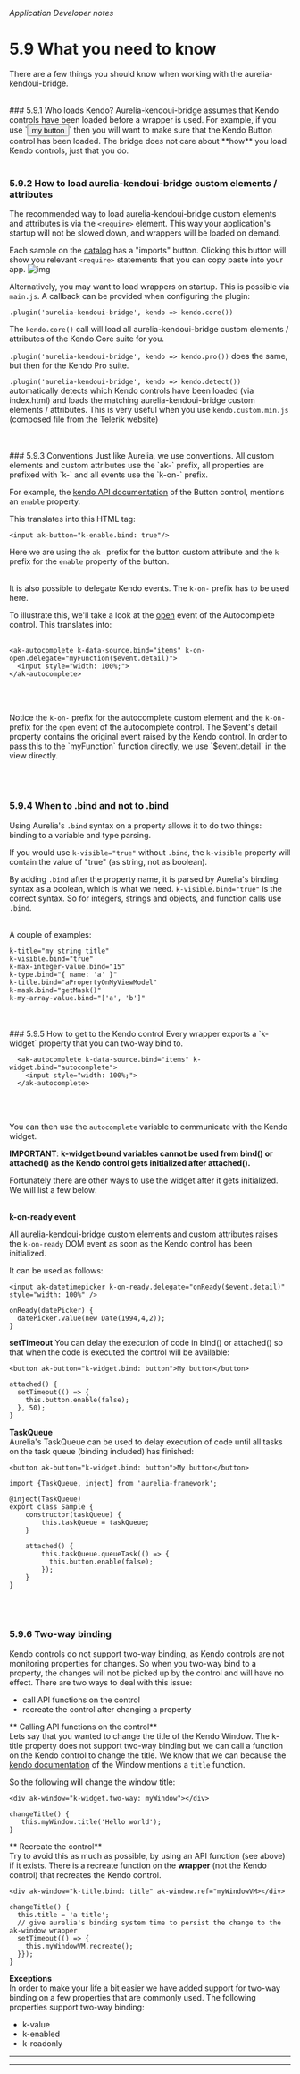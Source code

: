 _Application Developer notes_
# 5.9 What you need to know
There are a few things you should know when working with the aurelia-kendoui-bridge.

<br>
### 5.9.1 Who loads Kendo?
Aurelia-kendoui-bridge assumes that Kendo controls have been loaded before a wrapper is used. For example, if you use `<button ak-button>my button</button>` then you will want to make sure that the Kendo Button control has been loaded. The bridge does not care about **how** you load Kendo controls, just that you do.

<br>
<br>

### 5.9.2 How to load aurelia-kendoui-bridge custom elements / attributes
The recommended way to load aurelia-kendoui-bridge custom elements and attributes is via the `<require>` element. This way your application's startup will not be slowed down, and wrappers will be loaded on demand. 

Each sample on the [catalog](http://aurelia-ui-toolkits.github.io/demo-kendo/) has a "imports" button. Clicking this button will show you relevant `<require>` statements that you can copy paste into your app.
![img](http://i.imgur.com/IPLbhFR.png)

Alternatively, you may want to load wrappers on startup. This is possible via `main.js`. A callback can be provided when configuring the plugin:

`.plugin('aurelia-kendoui-bridge', kendo => kendo.core())`

The `kendo.core()` call will load all aurelia-kendoui-bridge custom elements / attributes of the Kendo Core suite for you.

`.plugin('aurelia-kendoui-bridge', kendo => kendo.pro())` does the same, but then for the Kendo Pro suite.

`.plugin('aurelia-kendoui-bridge', kendo => kendo.detect())` automatically detects which Kendo controls have been loaded (via index.html) and loads the matching aurelia-kendoui-bridge custom elements / attributes. This is very useful when you use `kendo.custom.min.js` (composed file from the Telerik website)

<br>
<br>
### 5.9.3 Conventions
Just like Aurelia, we use conventions. All custom elements and custom attributes use the `ak-` prefix, all properties are prefixed with `k-` and all events use the `k-on-` prefix.

For example, the [kendo API documentation](http://docs.telerik.com/kendo-ui/api/javascript/ui/button#configuration-enable) of the Button control, mentions an `enable` property.

This translates into this HTML tag:

    <input ak-button="k-enable.bind: true"/>

Here we are using the `ak-` prefix for the button custom attribute and the `k-` prefix for the `enable` property of the button.
<br><br>

It is also possible to delegate Kendo events. The `k-on-` prefix has to be used here.

To illustrate this, we'll take a look at the [open](http://docs.telerik.com/kendo-ui/api/javascript/ui/autocomplete#events-open) event of the Autocomplete control. This translates into:
<br><br>

    <ak-autocomplete k-data-source.bind="items" k-on-open.delegate="myFunction($event.detail)">
      <input style="width: 100%;">
    </ak-autocomplete>
    
<br><br>

Notice the `k-on-` prefix for the autocomplete custom element and the `k-on-` prefix for the `open` event of the autocomplete control. The $event's detail property contains the original event raised by the Kendo control. In order to pass this to the `myFunction` function directly, we use `$event.detail` in the view directly.

<br>
<br>

### 5.9.4 When to .bind and not to .bind
Using Aurelia's `.bind` syntax on a property allows it to do two things: binding to a variable and type parsing.
<br>

If you would use `k-visible="true"` without `.bind`, the `k-visible` property will contain the value of "true" (as string, not as boolean).
<br>

By adding `.bind` after the property name, it is parsed by Aurelia's binding syntax as a boolean, which is what we need. `k-visible.bind="true"` is the correct syntax. So for integers, strings and objects, and function calls use `.bind`.
<br><br>

A couple of examples:

	k-title="my string title"
	k-visible.bind="true"
	k-max-integer-value.bind="15"
	k-type.bind="{ name: 'a' }"
	k-title.bind="aPropertyOnMyViewModel"
    k-mask.bind="getMask()"
	k-my-array-value.bind="['a', 'b']"
<br>
<br>
### 5.9.5 How to get to the Kendo control
Every wrapper exports a `k-widget` property that you can two-way bind to.

      <ak-autocomplete k-data-source.bind="items" k-widget.bind="autocomplete">
        <input style="width: 100%;">
      </ak-autocomplete>
<br><br>

You can then use the `autocomplete` variable to communicate with the Kendo widget.

**IMPORTANT**: **k-widget bound variables cannot be used from bind() or attached() as the Kendo control gets initialized after attached().**

Fortunately there are other ways to use the widget after it gets initialized. We will list a few below:
<br><br>

**k-on-ready event**

All aurelia-kendoui-bridge custom elements and custom attributes raises the `k-on-ready` DOM event as soon as the Kendo control has been initialized.

It can be used as follows:
```
<input ak-datetimepicker k-on-ready.delegate="onReady($event.detail)" style="width: 100%" />

onReady(datePicker) {
  datePicker.value(new Date(1994,4,2));
}
```

**setTimeout**
You can delay the execution of code in bind() or attached() so that when the code is executed the control will be available:
```
<button ak-button="k-widget.bind: button">My button</button>

attached() {
  setTimeout(() => {
    this.button.enable(false);
  }, 50);
}
```


**TaskQueue**  
Aurelia's TaskQueue can be used to delay execution of code until all tasks on the task queue (binding included) has finished:

    <button ak-button="k-widget.bind: button">My button</button>

	import {TaskQueue, inject} from 'aurelia-framework';

	@inject(TaskQueue)
	export class Sample {
		constructor(taskQueue) {
			this.taskQueue = taskQueue;
		}

		attached() {
			this.taskQueue.queueTask(() => {
			  this.button.enable(false);
			});
		}
	}


<br>
<br>

### 5.9.6 Two-way binding
Kendo controls do not support two-way binding, as Kendo controls are not monitoring properties for changes. So when you two-way bind to a property, the changes will not be picked up by the control and will have no effect. There are two ways to deal with this issue:

- call API functions on the control
- recreate the control after changing a property

** Calling API functions on the control**  
Lets say that you wanted to change the title of the Kendo Window. The k-title property does not support two-way binding but we can call a function on the Kendo control to change the title. We know that we can because the [kendo documentation](http://docs.telerik.com/kendo-ui/api/javascript/ui/window#methods) of the Window mentions a `title` function.

So the following will change the window title:
```
<div ak-window="k-widget.two-way: myWindow"></div>

changeTitle() {
   this.myWindow.title('Hello world');
}
```

** Recreate the control**  
Try to avoid this as much as possible, by using an API function (see above) if it exists. There is a recreate function on the **wrapper** (not the Kendo control) that recreates the Kendo control. 

```
<div ak-window="k-title.bind: title" ak-window.ref="myWindowVM></div>

changeTitle() {
  this.title = 'a title';
  // give aurelia's binding system time to persist the change to the ak-window wrapper
  setTimeout(() => {
    this.myWindowVM.recreate();
  }});
}
```

 
**Exceptions**  
In order to make your life a bit easier we have added support for two-way binding on a few properties that are commonly used. The following properties support two-way binding:

- k-value
- k-enabled
- k-readonly

***
***
